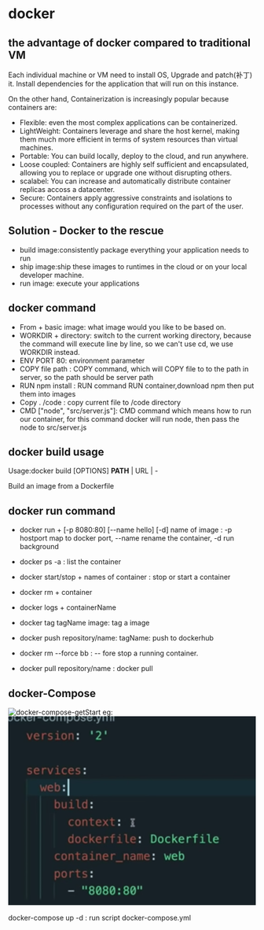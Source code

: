 # docker

## the advantage of docker compared to traditional VM
Each individual machine or VM need to install OS, Upgrade and patch(补丁) it. Install dependencies for the application that will run on this instance.

On the other hand, Containerization is increasingly popular because containers are:
* Flexible: even the most complex applications can be containerized.
* LightWeight: Containers leverage and share the host kernel, making them much more efficient in terms of system resources than virtual machines.
* Portable: You can  build locally, deploy to the cloud, and run anywhere.
* Loose coupled: Containers are highly self sufficient and encapsulated, allowing you to replace or upgrade one without disrupting others.
* scalabel: You can increase and automatically distribute container replicas accoss a datacenter.
* Secure: Containers apply aggressive constraints and isolations to processes without any configuration required on the part of the user.

## Solution - Docker to the rescue
* build image:consistently package everything your application needs to run
* ship image:ship these images to runtimes in the cloud or on your local developer machine.
* run image: execute your applications 

## docker command
* From + basic image: what image would you like to be based on.
* WORKDIR + directory: switch  to the current working directory, because the command will execute line by line, so we can't use cd, we use WORKDIR instead.
* ENV PORT 80: environment parameter
* COPY file path :  COPY command, which will COPY file to to the path in server, so the path should be server path
* RUN npm install : RUN command  RUN container,download npm then put them into images
* Copy . /code : copy current file to /code directory
* CMD ["node", "src/server.js"]: CMD command which means how to run our container, for this command docker will run node, then pass the node to src/server.js 

## docker build usage
Usage:docker build [OPTIONS] **PATH** | URL | -

Build an image from a Dockerfile

## docker run command
 * docker run + [-p 8080:80] [--name hello] [-d] name of  image : -p hostport map to docker port, --name rename the container, -d run background
 * docker ps  -a : list the container
 * docker start/stop + names of container : stop or start a container
 * docker rm + container
 * docker logs + containerName
 * docker tag tagName image: tag a image
 * docker push repository/name: tagName: push to dockerhub
 * docker rm --force bb  : -- fore stop a running container.

* docker pull  repository/name : docker pull

## docker-Compose
![docker-compose-getStart](https://docs.docker.com/compose/gettingstarted/)
eg:<br>
![docker compose example](https://github.com/Ryan-hub-bit/docker/blob/master/dockerExample.png)

docker-compose up -d :&nbsp;run script docker-compose.yml 
    


